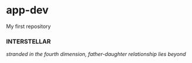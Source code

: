 # app-dev
My first repository

### INTERSTELLAR
*stranded in the fourth dimension, father-daughter relationship lies beyond*
